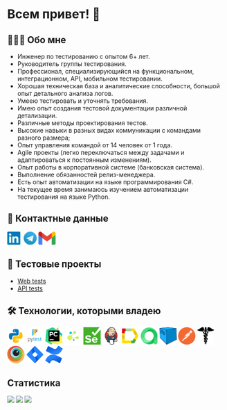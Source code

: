 # Всем привет! 👋


## 👩🏻‍💻 Обо мне
- Инженер по тестированию с опытом 6+ лет.
- Руководитель группы тестирования.
- Профессионал, специализирующийся на функциональном, интеграционном, API, мобильном тестировании.
- Хорошая техническая база и аналитические способности, большой опыт детального анализа логов.
- Умеею тестировать и уточнять требования.
- Имею опыт создания тестовой документации различной детализации.
- Различные методы проектирования тестов.
- Высокие навыки в разных видах коммуникации с командами разного размера;
- Опыт управления командой от 14 человек от 1 года.
- Agile проекты (легко переключаться между задачами и адаптироваться к постоянным изменениям).
- Опыт работы в корпоративной системе (банковская система).
- Выполнение обязанностей релиз-менеджера.
- Есть опыт автоматизации на языке программирования C#.
- На текущее время занимаюсь изучением автоматизации тестирования на языке Python.


## 🧭 Контактные данные
[<img src='other/linkedin.png' alt='linkedin' height='30'>](https://www.linkedin.com/in/nikita-ozerov/)
[<img src='other/tg.png' alt='telegram' height='30'>](https://t.me/Obrams)
[<img src='other/gmail.png' alt='gmail' height='30'>](mailto:nickitarull@gmail.com) 

## 🐊 Тестовые проекты
- [Web tests](https://github.com/Obrams/qa_guru_project_API)
- [API tests](https://github.com/Obrams/qa_guru_project_UI)

## 🛠️ Технологии, которыми владею
<div>
<a href="https://www.python.org/"><img src="technologies/python.png" alt="Python" width="40" height="40"/></a>
<a href="https://docs.pytest.org/en/"><img src="technologies/pytest.png" alt="Pytest" width="40" height="40"/></a>
<a href="https://www.jetbrains.com/pycharm/"><img src="technologies/pycharm.png" alt="PyCharm" width="40" height="40"/></a>
<a href="https://github.com/yashaka/selene/"><img src="technologies/selene.png" alt="Selene" width="40" height="40"/></a>
<a href="https://www.selenium.dev/"><img src="technologies/selenium.png" alt="Selenium" width="40" height="40"/></a>
<a href="https://www.jenkins.io/"><img src="technologies/jenkins.png" alt="Jenkins" width="40" height="40"/></a>
<a href="https://allurereport.org/"><img src="technologies/allure_report.png" alt="Allure" width="40" height="40"/></a>
<a href="https://qameta.io/"><img src="technologies/allure_testops.png" alt="AllureTestOps" width="40" height="40"/></a>
<a href="https://aerokube.com/selenoid/"><img src="technologies/selenoid.png" alt="Selenoid" width="40" height="40"/></a>
<a href="https://www.postman.com/"><img src="technologies/postman.png" alt="Postman" width="40" height="40"/></a>
<a href="https://pypi.org/project/requests/"><img src="technologies/requests.png" alt="Requests" width="40" height="40"/></a>
<a href="https://www.browserstack.com/"><img src="technologies/browserstack.png" alt="Browserstack" width="40" height="40"/></a>
<a href="https://www.atlassian.com/software/jira"><a href="https://www.atlassian.com/software/jira"><img src="technologies/jira.png" alt="Jira" width="40" height="40"/></a>
<a href="https://www.atlassian.com/software/confluence"><img src="technologies/confluence.png" alt="Confluence" width="40" height="40"/></a>
</div>

## Cтатистика
![](http://github-profile-summary-cards.vercel.app/api/cards/stats?username=obrams&theme=tokyonight)
![](http://github-profile-summary-cards.vercel.app/api/cards/repos-per-language?username=obrams&theme=tokyonight) 
![](https://github-profile-summary-cards.vercel.app/api/cards/profile-details?username=obrams&theme=tokyonight)
